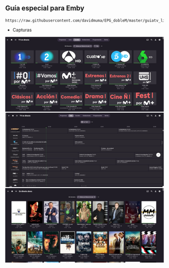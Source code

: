 ## <b>Guía especial para Emby</B>
```
https://raw.githubusercontent.com/davidmuma/EPG_dobleM/master/guiatv_light.xml.gz
```

- Capturas

![alt text](https://raw.githubusercontent.com/davidmuma/Canales_dobleM/master/Varios/EPG/emby1.jpg)
![alt text](https://raw.githubusercontent.com/davidmuma/Canales_dobleM/master/Varios/EPG/emby2.jpg)
![alt text](https://raw.githubusercontent.com/davidmuma/Canales_dobleM/master/Varios/EPG/emby3.jpg)

